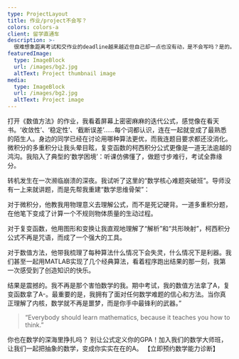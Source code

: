 ```yaml
---
type: ProjectLayout
title: 作业/project不会写？
colors: colors-a
client: 留学直通车
description: >-
  很难想象距离考试和交作业的deadline越来越近但自己却一点也没有动，是不会写吗？是的。是懒惰吗？是的。那课程还要不要过了？不要（不是）。语言不适应，同学不给你借鉴，老师太变态，这可以成为借口但谁会听你的借口，把A甩他脸上。
featuredImage:
  type: ImageBlock
  url: /images/bg2.jpg
  altText: Project thumbnail image
media:
  type: ImageBlock
  url: /images/bg2.jpg
  altText: Project image
---
```


打开《数值方法》的作业，我看着屏幕上密密麻麻的迭代公式，感觉像在看天书。‘收敛性’、‘稳定性’、‘截断误差’……每个词都认识，连在一起就变成了最熟悉的陌生人。身边的同学已经在讨论用哪种算法更优，而我连题目要求都还没消化。微积分的多重积分让我头晕目眩，复变函数的柯西积分公式更像是一道无法逾越的鸿沟。我陷入了典型的‘数学困境’：听课仿佛懂了，做题寸步难行，考试全靠缘分。

转机发生在一次濒临崩溃的深夜。我试听了这里的“数学核心难题突破班”。导师没有一上来就讲题，而是先帮我重建“数学思维骨架”：

对于微积分，他教我用物理意义去理解公式，而不是死记硬背。一道多重积分题，在他笔下变成了计算一个不规则物体质量的生动过程。

对于复变函数，他用图形和变换让我直观地理解了“解析”和“共形映射”，柯西积分公式不再是咒语，而成了一个强大的工具。

对于数值方法，他带我梳理了每种算法什么情况下会失灵，什么情况下是利器。我们甚至一起用MATLAB实现了几个经典算法，看着程序跑出结果的那一刻，我第一次感受到了创造知识的快乐。

结果是震撼的。我不再是那个害怕数学的我。期中考试，我的数值方法拿了A，复变函数拿了A-。最重要的是，我拥有了面对任何数学难题的信心和方法。当你真正理解了内核，数学就不再是噩梦，而是你手中最锋利的武器。”

> “Everybody should learn mathematics, because it teaches you how to think.”

你也在数学的深海里挣扎吗？
别让公式定义你的GPA！加入我们的数学大师班，让我们一起把抽象的数学，变成你实实在在的A。
【立即预约数学能力诊断】
